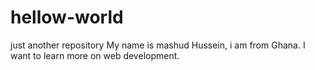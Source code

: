 # hellow-world
just another repository 
My name is mashud Hussein, i am from Ghana.
I want to learn more on web development.
